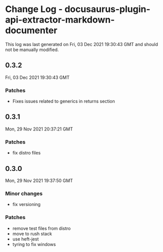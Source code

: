 # Change Log - docusaurus-plugin-api-extractor-markdown-documenter

This log was last generated on Fri, 03 Dec 2021 19:30:43 GMT and should not be manually modified.

## 0.3.2
Fri, 03 Dec 2021 19:30:43 GMT

### Patches

- Fixes issues related to generics in returns section

## 0.3.1
Mon, 29 Nov 2021 20:37:21 GMT

### Patches

- fix distro files

## 0.3.0
Mon, 29 Nov 2021 19:37:50 GMT

### Minor changes

- fix versioning

### Patches

- remove test files from distro
- move to rush stack
- use heft-jest
- tyring to fix windows

